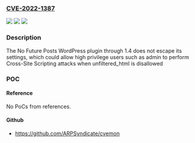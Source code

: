 ### [CVE-2022-1387](https://cve.mitre.org/cgi-bin/cvename.cgi?name=CVE-2022-1387)
![](https://img.shields.io/static/v1?label=Product&message=No%20Future%20Posts&color=blue)
![](https://img.shields.io/static/v1?label=Version&message=n%2Fa&color=blue)
![](https://img.shields.io/static/v1?label=Vulnerability&message=CWE-79%20Cross-site%20Scripting%20(XSS)&color=brighgreen)

### Description

The No Future Posts WordPress plugin through 1.4 does not escape its settings, which could allow high privilege users such as admin to perform Cross-Site Scripting attacks when unfiltered_html is disallowed

### POC

#### Reference
No PoCs from references.

#### Github
- https://github.com/ARPSyndicate/cvemon

